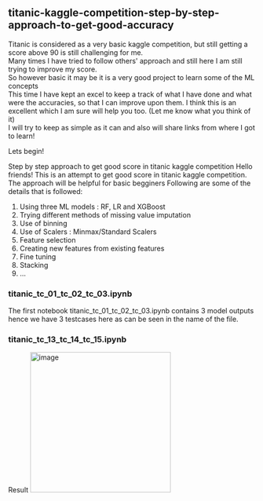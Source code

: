 ## titanic-kaggle-competition-step-by-step-approach-to-get-good-accuracy
Titanic is considered as a very basic kaggle competition, but still getting a score above 90 is still challenging for me.    
Many times I have tried to follow others' approach and still here I am still trying to improve my score.    
So however basic it may be it is a very good project to learn some of the ML concepts    
This time I have kept an excel to keep a track of what I have done and what were the accuracies, so that I can improve upon them. I think this is an excellent which I am sure will help you too. (Let me know what you think of it)    
I will try to keep as simple as it can and also will share links from where I got to learn!    

Lets begin!

Step by step approach to get good score in titanic kaggle competition
Hello friends!
This is an attempt to get good score in titanic kaggle competition.
The approach will be helpful for basic begginers
Following are some of the details that is followed:
1. Using three ML models : RF, LR and XGBoost 
2. Trying different methods of missing value imputation
3. Use of binning
4. Use of Scalers : Minmax/Standard Scalers
5. Feature selection
6. Creating new features from existing features
7. Fine tuning
8. Stacking
9. ...
### titanic_tc_01_tc_02_tc_03.ipynb
The first notebook titanic_tc_01_tc_02_tc_03.ipynb contains 3 model outputs hence we have 3 testcases here as can be seen in the name of the file.

### titanic_tc_13_tc_14_tc_15.ipynb
Result
<img width="286" alt="image" src="https://user-images.githubusercontent.com/40312249/210253501-795838e4-27d0-4f11-ac83-d16dc1f938c6.png">

